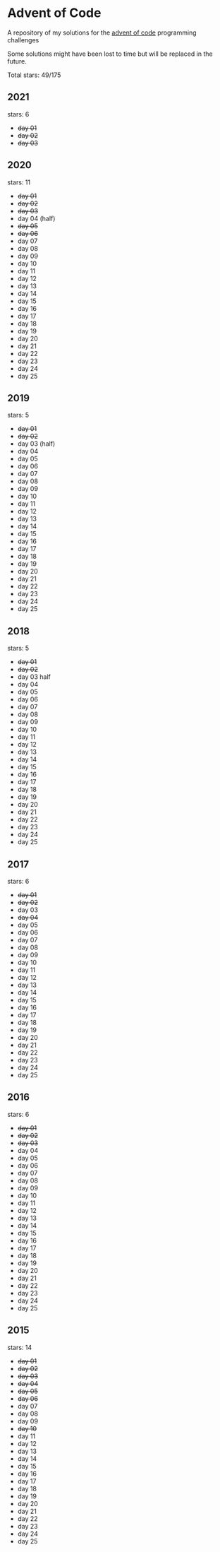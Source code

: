 # Advent of Code
A repository of my solutions for the [advent of code](https://adventofcode.com/about) programming challenges

Some solutions might have been lost to time but will be replaced in the future.

Total stars: 49/175

## 2021

stars: 6

- ~~day 01~~
- ~~day 02~~
- ~~day 03~~

## 2020

stars: 11 

- ~~day 01~~
- ~~day 02~~
- ~~day 03~~
- day 04 (half)
- ~~day 05~~
- ~~day 06~~
- day 07
- day 08
- day 09
- day 10
- day 11
- day 12
- day 13
- day 14
- day 15
- day 16
- day 17
- day 18
- day 19
- day 20
- day 21
- day 22
- day 23
- day 24
- day 25

## 2019

stars: 5 

- ~~day 01~~
- ~~day 02~~
- day 03 (half)
- day 04
- day 05
- day 06
- day 07
- day 08
- day 09
- day 10
- day 11
- day 12
- day 13
- day 14
- day 15
- day 16
- day 17
- day 18
- day 19
- day 20
- day 21
- day 22
- day 23
- day 24
- day 25

## 2018

stars: 5

- ~~day 01~~
- ~~day 02~~
- day 03 half
- day 04
- day 05
- day 06
- day 07
- day 08
- day 09
- day 10
- day 11
- day 12
- day 13
- day 14
- day 15
- day 16
- day 17
- day 18
- day 19
- day 20
- day 21
- day 22
- day 23
- day 24
- day 25

## 2017

stars: 6

- ~~day 01~~
- ~~day 02~~
- day 03
- ~~day 04~~
- day 05
- day 06
- day 07
- day 08
- day 09
- day 10
- day 11
- day 12
- day 13
- day 14
- day 15
- day 16
- day 17
- day 18
- day 19
- day 20
- day 21
- day 22
- day 23
- day 24
- day 25

## 2016

stars: 6

- ~~day 01~~
- ~~day 02~~
- ~~day 03~~
- day 04
- day 05
- day 06
- day 07
- day 08
- day 09
- day 10
- day 11
- day 12
- day 13
- day 14
- day 15
- day 16
- day 17
- day 18
- day 19
- day 20
- day 21
- day 22
- day 23
- day 24
- day 25

## 2015

stars: 14 

- ~~day 01~~
- ~~day 02~~
- ~~day 03~~
- ~~day 04~~
- ~~day 05~~
- ~~day 06~~
- day 07
- day 08
- day 09
- ~~day 10~~
- day 11
- day 12
- day 13
- day 14
- day 15
- day 16
- day 17
- day 18
- day 19
- day 20
- day 21
- day 22
- day 23
- day 24
- day 25
